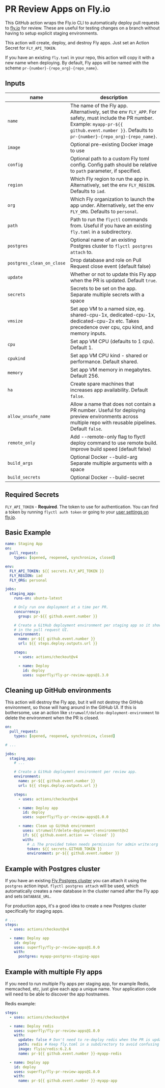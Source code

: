 # PR Review Apps on Fly.io

This GitHub action wraps the Fly.io CLI to automatically deploy pull requests to [fly.io](http://fly.io) for review. These are useful for testing changes on a branch without having to setup explicit staging environments.

This action will create, deploy, and destroy Fly apps. Just set an Action Secret for `FLY_API_TOKEN`.

If you have an existing `fly.toml` in your repo, this action will copy it with a new name when deploying. By default, Fly apps will be named with the scheme `pr-{number}-{repo_org}-{repo_name}`.

## Inputs

| name       | description                                                                                                                                                                                          |
| ---------- |------------------------------------------------------------------------------------------------------------------------------------------------------------------------------------------------------|
| `name`     | The name of the Fly app. Alternatively, set the env `FLY_APP`. For safety, must include the PR number. Example: `myapp-pr-${{ github.event.number }}`. Defaults to `pr-{number}-{repo_org}-{repo_name}`. |
| `image`    | Optional pre-existing Docker image to use                                                                                                                                                            |
| `config`   | Optional path to a custom Fly toml config. Config path should be relative to `path` parameter, if specified.                                                                                         |
| `region`   | Which Fly region to run the app in. Alternatively, set the env `FLY_REGION`. Defaults to `iad`.                                                                                                      |
| `org`      | Which Fly organization to launch the app under. Alternatively, set the env `FLY_ORG`. Defaults to `personal`.                                                                                        |
| `path`     | Path to run the `flyctl` commands from. Useful if you have an existing `fly.toml` in a subdirectory.                                                                                                 |
| `postgres` | Optional name of an existing Postgres cluster to `flyctl postgres attach` to.                                                                                                                        |
| `postgres_clean_on_close` | Drop database and role on Pull Request close event (default false)                                                                                                                       |
| `update`   | Whether or not to update this Fly app when the PR is updated. Default `true`.                                                                                                                        |
| `secrets`  | Secrets to be set on the app. Separate multiple secrets with a space                                                                                                                                 |
| `vmsize`   | Set app VM to a named size, eg. shared-cpu-1x, dedicated-cpu-1x, dedicated-cpu-2x etc. Takes precedence over cpu, cpu kind, and memory inputs.                                                       |
| `cpu`      | Set app VM CPU (defaults to 1 cpu). Default 1.                                                                                                                                                       |
| `cpukind`  | Set app VM CPU kind - shared or performance. Default shared.                                                                                                                                         |
| `memory`   | Set app VM memory in megabytes. Default 256.                                                                                                                                                         |
| `ha` | Create spare machines that increases app availability. Default `false`.                                                                                                                              |
| `allow_unsafe_name` | Allow a name that does not contain a PR number. Useful for deploying preview environments across multiple repo with reusable pipelines. Default `false`.                                             |
| `remote_only` | Add --remote-only flag to flyctl deploy command to use remote build. Improve build speed (default false)                                             |
| `build_args`        | Optional Docker --build-arg Separate multiple arguments with a space                                                                                                                  |
| `build_secrets` | Optional Docker --build-secret                                                                                                                                                                       |

## Required Secrets

`FLY_API_TOKEN` - **Required**. The token to use for authentication. You can find a token by running `flyctl auth token` or going to your [user settings on fly.io](https://fly.io/user/personal_access_tokens).

## Basic Example

```yaml
name: Staging App
on:
  pull_request:
    types: [opened, reopened, synchronize, closed]

env:
  FLY_API_TOKEN: ${{ secrets.FLY_API_TOKEN }}
  FLY_REGION: iad
  FLY_ORG: personal

jobs:
  staging_app:
    runs-on: ubuntu-latest

    # Only run one deployment at a time per PR.
    concurrency:
      group: pr-${{ github.event.number }}

    # Create a GitHub deployment environment per staging app so it shows up
    # in the pull request UI.
    environment:
      name: pr-${{ github.event.number }}
      url: ${{ steps.deploy.outputs.url }}

    steps:
      - uses: actions/checkout@v4

      - name: Deploy
        id: deploy
        uses: superfly/fly-pr-review-apps@1.3.0
```

## Cleaning up GitHub environments

This action will destroy the Fly app, but it will not destroy the GitHub environment, so those will hang around in the GitHub UI. If this is bothersome, use an action like `strumwolf/delete-deployment-environment` to delete the environment when the PR is closed.

```yaml
on:
  pull_request:
    types: [opened, reopened, synchronize, closed]

# ...

jobs:
  staging_app:
    # ...

    # Create a GitHub deployment environment per review app.
    environment:
      name: pr-${{ github.event.number }}
      url: ${{ steps.deploy.outputs.url }}

    steps:
      - uses: actions/checkout@v4

      - name: Deploy app
        id: deploy
        uses: superfly/fly-pr-review-apps@1.0.0

      - name: Clean up GitHub environment
        uses: strumwolf/delete-deployment-environment@v2
        if: ${{ github.event.action == 'closed' }}
        with:
          # ⚠️ The provided token needs permission for admin write:org
          token: ${{ secrets.GITHUB_TOKEN }}
          environment: pr-${{ github.event.number }}
```

## Example with Postgres cluster

If you have an existing [Fly Postgres cluster](https://fly.io/docs/reference/postgres/) you can attach it using the `postgres` action input. `flyctl postgres attach` will be used, which automatically creates a new database in the cluster named after the Fly app and sets `DATABASE_URL`.

For production apps, it's a good idea to create a new Postgres cluster specifically for staging apps.

```yaml
# ...
steps:
  - uses: actions/checkout@v4

  - name: Deploy app
    id: deploy
    uses: superfly/fly-pr-review-apps@1.0.0
    with:
      postgres: myapp-postgres-staging-apps
```

## Example with multiple Fly apps

If you need to run multiple Fly apps per staging app, for example Redis, memcached, etc, just give each app a unique name. Your application code will need to be able to discover the app hostnames.

Redis example:

```yaml
steps:
  - uses: actions/checkout@v4

  - name: Deploy redis
    uses: superfly/fly-pr-review-apps@1.0.0
    with:
      update: false # Don't need to re-deploy redis when the PR is updated
      path: redis # Keep fly.toml in a subdirectory to avoid confusing flyctl
      image: flyio/redis:6.2.6
      name: pr-${{ github.event.number }}-myapp-redis

  - name: Deploy app
    id: deploy
    uses: superfly/fly-pr-review-apps@1.0.0
    with:
      name: pr-${{ github.event.number }}-myapp-app
```
